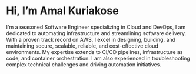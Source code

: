 # Hi, I’m Amal Kuriakose

I'm a seasoned Software Engineer specializing in Cloud and DevOps, I am dedicated to automating infrastructure and streamlining software delivery. With a proven track record on AWS, I excel in designing, building, and maintaining secure, scalable, reliable, and cost-effective cloud environments. My expertise extends to CI/CD pipelines, infrastructure as code, and container orchestration. I am also experienced in troubleshooting complex technical challenges and driving automation initiatives.
